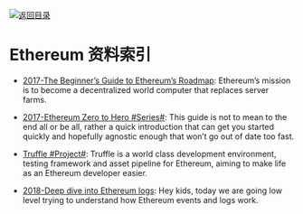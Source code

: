 [![返回目录](https://parg.co/UGo)](https://github.com/wxyyxc1992/Awesome-Reference) 


# Ethereum 资料索引

* [2017-The Beginner’s Guide to Ethereum’s Roadmap](https://parg.co/U3v): Ethereum’s mission is to become a decentralized world computer that replaces server farms.

* [2017-Ethereum Zero to Hero #Series#](https://parg.co/URV): This guide is not to mean to the end all or be all, rather a quick introduction that can get you started quickly and hopefully agnostic enough that won’t go out of date too fast.

- [Truffle #Project#](http://truffleframework.com/docs/): Truffle is a world class development environment, testing framework and asset pipeline for Ethereum, aiming to make life as an Ethereum developer easier.

- [2018-Deep dive into Ethereum logs](https://parg.co/UMB): Hey kids, today we are going low level trying to understand how Ethereum events and logs work.
